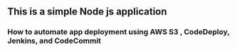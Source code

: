 ## This is a simple Node js application

### How to automate app deployment using AWS S3 , CodeDeploy, Jenkins, and CodeCommit
